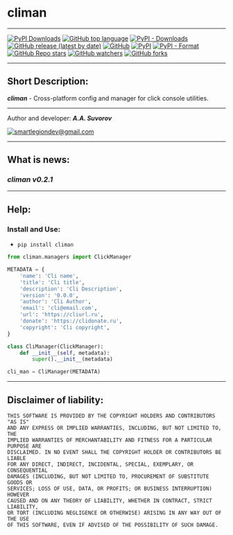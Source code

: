 # climan

***

[![PyPI Downloads](https://static.pepy.tech/badge/climan)](https://pepy.tech/projects/climan)
[![GitHub top language](https://img.shields.io/github/languages/top/smartlegionlab/climan)](https://github.com/smartlegionlab/climan/)
[![PyPI - Downloads](https://img.shields.io/pypi/dm/climan?label=pypi%20downloads)](https://pypi.org/project/climan/)
[![GitHub release (latest by date)](https://img.shields.io/github/v/release/smartlegionlab/climan)](https://github.com/smartlegionlab/climan/)
[![GitHub](https://img.shields.io/github/license/smartlegionlab/climan?style=flat-square)](https://github.com/smartlegionlab/climan/blob/master/LICENSE)
[![PyPI](https://img.shields.io/pypi/v/climan)](https://pypi.org/project/climan)
[![PyPI - Format](https://img.shields.io/pypi/format/climan)](https://pypi.org/project/climan)
[![GitHub Repo stars](https://img.shields.io/github/stars/smartlegionlab/climan?style=social)](https://github.com/smartlegionlab/climan/)
[![GitHub watchers](https://img.shields.io/github/watchers/smartlegionlab/climan?style=social)](https://github.com/smartlegionlab/climan/)
[![GitHub forks](https://img.shields.io/github/forks/smartlegionlab/climan?style=social)](https://github.com/smartlegionlab/climan/)

***

## Short Description:

___climan___ - Cross-platform config and manager for click console utilities.

***

Author and developer: ___A.A. Suvorov___

[![smartlegiondev@gmail.com](https://img.shields.io/static/v1?label=email&message=smartlegiondev@gmail.com&color=blue)](mailto:mysmartlegionlab@ya.ru)

***

## What is news:

### ___climan v0.2.1___

***

## Help:

### Install and Use:

- `pip install climan`

```python
from climan.managers import ClickManager

METADATA = {
    'name': 'Cli name',
    'title': 'Cli title',
    'description': 'Cli Description',
    'version': '0.0.0',
    'author': 'Cli Author',
    'email': 'cli@email.com',
    'url': 'https://cliurl.ru',
    'donate': 'https://clidonate.ru',
    'copyright': 'Cli copyright',
}

class CliManager(ClickManager):
    def __init__(self, metadata):
        super().__init__(metadata)

cli_man = CliManager(METADATA)
```

***

## Disclaimer of liability:

    THIS SOFTWARE IS PROVIDED BY THE COPYRIGHT HOLDERS AND CONTRIBUTORS "AS IS"
    AND ANY EXPRESS OR IMPLIED WARRANTIES, INCLUDING, BUT NOT LIMITED TO, THE
    IMPLIED WARRANTIES OF MERCHANTABILITY AND FITNESS FOR A PARTICULAR PURPOSE ARE
    DISCLAIMED. IN NO EVENT SHALL THE COPYRIGHT HOLDER OR CONTRIBUTORS BE LIABLE
    FOR ANY DIRECT, INDIRECT, INCIDENTAL, SPECIAL, EXEMPLARY, OR CONSEQUENTIAL
    DAMAGES (INCLUDING, BUT NOT LIMITED TO, PROCUREMENT OF SUBSTITUTE GOODS OR
    SERVICES; LOSS OF USE, DATA, OR PROFITS; OR BUSINESS INTERRUPTION) HOWEVER
    CAUSED AND ON ANY THEORY OF LIABILITY, WHETHER IN CONTRACT, STRICT LIABILITY,
    OR TORT (INCLUDING NEGLIGENCE OR OTHERWISE) ARISING IN ANY WAY OUT OF THE USE
    OF THIS SOFTWARE, EVEN IF ADVISED OF THE POSSIBILITY OF SUCH DAMAGE.
